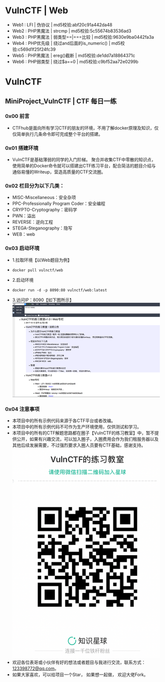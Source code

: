# VulnCTF | Web
* Web1 : LFI      | 伪协议      | md5校验:abf20c91a442da48
* Web2 : PHP黑魔法 | strcmp     | md5校验:5c55674b83536ad3
* Web3 : PHP黑魔法 | 弱类型==|===比较  | md5校验:9630e9ba0442fa3a
* Web4 : PHP优先级 | 绕过and后面的is_numeric() | md5校验:c569d1f25f24fc39
* Web5 : PHP黑魔法 | ereg()截断 | md5校验:de1dd7a18864371c
* Web6 : PHP弱类型 | 绕过$a==0 | md5校验:c9bf52aa72e0299b

# VulnCTF

## MiniProject_VulnCTF | CTF 每日一练

### 0x00 前言
* CTFhub是面向所有学习CTF的朋友的环境，不用了解docker原理及知识，仅仅简单执行几条命令即可完成整个平台的搭建。

### 0x01 搭建环境
* VulnCTF是基础薄弱的同学的入门阶梯。 聚合并收集CTF中零散的知识点，使用简单的Docker命令就可以搭建出CTF练习平台，配合简洁的题目介绍与通俗易懂的Writeup，营造高质量的CTF交流圈。 

### 0x02 栏目分为以下几类： 
* MISC-Miscellaneous：安全杂项
* PPC-Professionally Program Coder：安全编程
* CRYPTO-Cryptography：密码学
* PWN：溢出
* REVERSE：逆向工程 
* STEGA-Steganography：隐写 
* WEB：web

### 0x03 启动环境

* 1.拉取环境【以Web题目为例】
*     docker pull vulnctf/web
* 2.启动环境
*     docker run -d -p 8090:80 vulnctf/web:latest
* 3.访问IP：8090【如下图所示】
![Alt text](../9.png)

### 0x04 注意事项
* 本项目中的所有示例代码来源于各CTF平台或者改编。
* 本项目中的所有示例代码不可作为生产环境使用，仅供测试和学习。
* 本项目中的所有的CTF解题思路都在圈子【VulnCTF的练习教室】中，暂不提供公开，如果有兴趣交流，可以加入圈子，入圈费用会作为我们租服务器以及其他后续发展需要，不过强烈要求入圈人员要有CTF基础，感谢支持。
![Alt text](../8.png)
* 欢迎各位表哥或小伙伴有好的想法或者题目与我进行交流，联系方式：123398772@qq.com。
* 如果大家喜欢，可以给项目一个Star， 如果想一起做， 欢迎大佬Fork。
